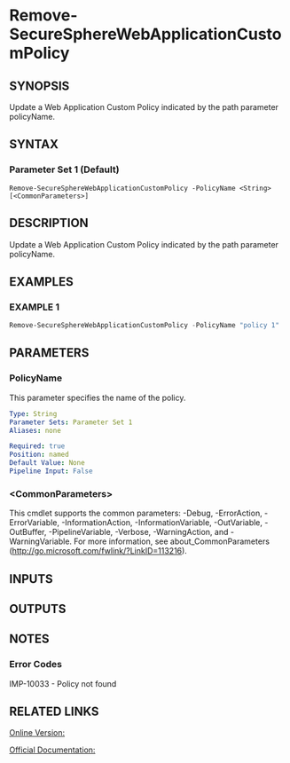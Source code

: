 ﻿# Remove-SecureSphereWebApplicationCustomPolicy

## SYNOPSIS
Update a Web Application Custom Policy indicated by the path parameter policyName.

## SYNTAX

### Parameter Set 1 (Default)
```
Remove-SecureSphereWebApplicationCustomPolicy -PolicyName <String> [<CommonParameters>]
```

## DESCRIPTION
Update a Web Application Custom Policy indicated by the path parameter policyName.

## EXAMPLES

### EXAMPLE 1

```powershell
Remove-SecureSphereWebApplicationCustomPolicy -PolicyName "policy 1"
```

## PARAMETERS

### PolicyName
This parameter specifies the name of the policy.

```yaml
Type: String
Parameter Sets: Parameter Set 1
Aliases: none

Required: true
Position: named
Default Value: None
Pipeline Input: False
```

### \<CommonParameters\>
This cmdlet supports the common parameters: -Debug, -ErrorAction, -ErrorVariable, -InformationAction, -InformationVariable, -OutVariable, -OutBuffer, -PipelineVariable, -Verbose, -WarningAction, and -WarningVariable. For more information, see about_CommonParameters (http://go.microsoft.com/fwlink/?LinkID=113216).

## INPUTS

## OUTPUTS

## NOTES

### Error Codes
IMP-10033 - Policy not found

## RELATED LINKS

[Online Version:](https://github.com/akshinmustafayev/Documentation/MD)

[Official Documentation:](https://docs.imperva.com/bundle/v13.6-api-reference-guide/page/61873.htm)



